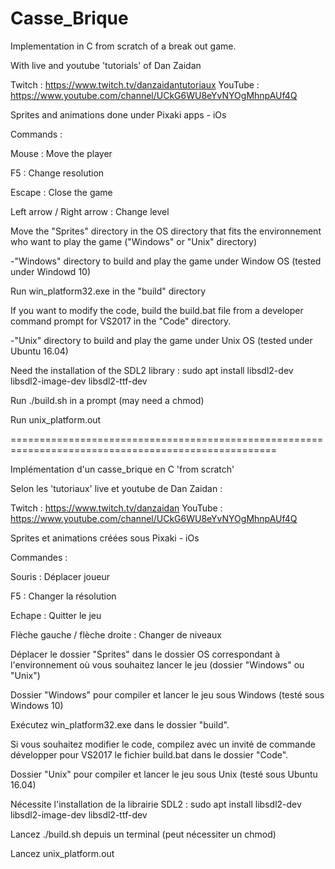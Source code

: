 # Casse_Brique

Implementation in C from scratch of a break out game.

With live and youtube 'tutorials' of Dan Zaidan


Twitch : https://www.twitch.tv/danzaidantutoriaux
YouTube : https://www.youtube.com/channel/UCkG6WU8eYvNYOgMhnpAUf4Q

Sprites and animations done under Pixaki apps - iOs

Commands :

Mouse : Move the player

F5 : Change resolution

Escape : Close the game

Left arrow / Right arrow : Change level

Move the "Sprites" directory in the OS directory that fits the environnement who want to play the game ("Windows" or "Unix" directory)

-"Windows" directory to build and play the game under Window OS (tested under Windowd 10)

Run win_platform32.exe in the "build" directory

If you want to modify the code, build the build.bat file from a developer command prompt for VS2017 in the "Code" directory.

-"Unix" directory to build and play the game under Unix OS (tested under Ubuntu 16.04)

Need the installation of the SDL2 library : sudo apt install libsdl2-dev libsdl2-image-dev libsdl2-ttf-dev

Run ./build.sh in a prompt (may need a chmod)

Run unix_platform.out

====================================================================================================


Implémentation d'un casse_brique en C 'from scratch' 

Selon les 'tutoriaux' live et youtube de Dan Zaidan :

Twitch : https://www.twitch.tv/danzaidan
YouTube : https://www.youtube.com/channel/UCkG6WU8eYvNYOgMhnpAUf4Q

Sprites et animations créées sous Pixaki - iOs

Commandes : 

Souris :                        Déplacer joueur

F5 :                            Changer la résolution 

Echape :                        Quitter le jeu

Flèche gauche / flèche droite : Changer de niveaux

Déplacer le dossier "Sprites" dans le dossier OS correspondant à l'environnement où vous souhaitez lancer le jeu (dossier "Windows" ou "Unix")

Dossier "Windows" pour compiler et lancer le jeu sous Windows (testé sous Windows 10)

Exécutez win_platform32.exe dans le dossier "build".

Si vous souhaitez modifier le code, compilez avec un invité de commande développer pour VS2017 le fichier build.bat dans le dossier "Code".



Dossier "Unix" pour compiler et lancer le jeu sous Unix (testé sous Ubuntu 16.04)

Nécessite l'installation de la librairie SDL2 : sudo apt install libsdl2-dev libsdl2-image-dev libsdl2-ttf-dev

Lancez ./build.sh depuis un terminal (peut nécessiter un chmod)

Lancez unix_platform.out
